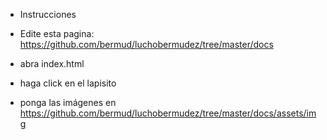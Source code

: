 + Instrucciones


- Edite esta pagina: https://github.com/bermud/luchobermudez/tree/master/docs
- abra index.html
- haga click en el lapisito


- ponga las imágenes en
https://github.com/bermud/luchobermudez/tree/master/docs/assets/img


